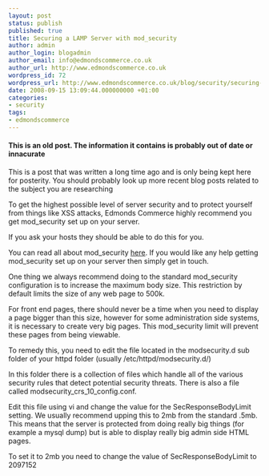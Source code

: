 ```yaml
---
layout: post
status: publish
published: true
title: Securing a LAMP Server with mod_security
author: admin
author_login: blogadmin
author_email: info@edmondscommerce.co.uk
author_url: http://www.edmondscommerce.co.uk
wordpress_id: 72
wordpress_url: http://www.edmondscommerce.co.uk/blog/security/securing-a-lamp-server-with-mod_security/
date: 2008-09-15 13:09:44.000000000 +01:00
categories:
- security
tags:
- edmondscommerce
---
```

<div class="oldpost"><h4>This is an old post. The information it contains is probably out of date or innacurate</h4>
<p>
This is a post that was written a long time ago and is only being kept here for posterity.
You should probably look up more recent blog posts related to the subject you are researching
</p>
</div>
To get the highest possible level of server security and to protect yourself from things like XSS attacks, Edmonds Commerce highly recommend you get mod_security set up on your server.

If you ask your hosts they should be able to do this for you.

You can read all about mod_security <a href="http://www.modsecurity.org/">here</a>. If you would like any help getting mod_security set up on your server then simply get in touch.

One thing we always recommend doing to the standard mod_security configuration is to increase the maximum body size. This restriction by default limits the size of any web page to 500k. 

For front end pages, there should never be a time when you need to display a page bigger than this size, however for some administration side systems, it is necessary to create very big pages. This mod_security limit will prevent these pages from being viewable.

To remedy this, you need to edit the file located in the modsecurity.d sub folder of your httpd folder (usually /etc/httpd/modsecurity.d/)

In this folder there is a collection of files which handle all of the various security rules that detect potential security threats. There is also a file called modsecurity_crs_10_config.conf.

Edit this file using vi and change the value for the SecResponseBodyLimit setting. We usually recommend upping this to 2mb from the standard .5mb. This means that the server is protected from doing really big things (for example a mysql dump) but is able to display really big admin side HTML pages.

To set it to 2mb you need to change the value of SecResponseBodyLimit to 2097152


